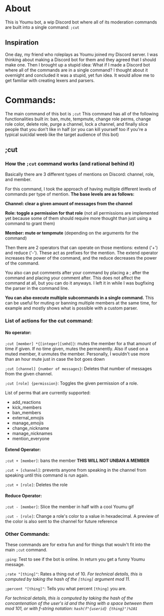 # About
This is Youmu bot, a wip Discord bot where all of its moderation commands are built into a single command: `;cut `

## Inspiration
One day, my friend who roleplays as Youmu joined my Discord server. I was thinking about making a Discord bot for them and they agreed that I should make one. Then I brought up a stupid idea: What if I made a Discord bot where all of the commands are in a single command? I thought about it overnight and concluded it was a stupid, yet fun idea. It would allow me to get familiar with creating lexers and parsers.

# Commands:

The main command of this bot is `;cut` This command has all of the following functionalities built in:  ban, mute, tempmute, change role perms, change role color, delete role, purge a channel, lock a channel, and finally slice people that you don't like in half (or you can kill yourself too if you're a typical suicidal weeb like the target audience of this bot)

## ;cut
### How the `;cut` command works (and rational behind it)
Basically there are 3 different types of mentions on Discord: channel, role, and member.

For this command, I took the approach of having multiple different levels of commands per type of mention. **The base levels are as follows:**

**Channel: clear a given amount of messages from the channel**

**Role: toggle a permission for that role** (not all permissions are implemented yet because some of them should require more thought than just using a command to grant them)

**Member: mute or tempmute** (depending on the arguments for the command)

Then there are 2 operators that can operate on those mentions: extend ('+') and reduce ('-'). These act as prefixes for the mention. The extend operator increases the power of the command, and the reduce decreases the power of the command.

You also can put comments after your command by placing a ; after the command and placing your comment after. This does not affect the command at all, but you can do it anyways.  I left it in while I was bugfixing the parser in the command line.

**You can also execute multiple subcommands in a single command.** This can be useful for muting or banning multiple members at the same time, for example and mostly shows what is possible with a custom parser.

### List of actions for the cut command:

#### No operator:

`;cut [member] *{[integer][smhd]}`: mutes the member for a that amount of time if given. If no time given, mutes the permanently. Also if used on a muted member, it unmutes the member. Personally, I wouldn't use more than an hour mute just in case the bot goes down

`;cut [channel] {number of messages}`: Deletes that number of messages from the given channel.

`;cut [role] {permission}`: Toggles the given permission of a role. 

List of perms that are currently supported:
- add_reactions
- kick_members
- ban_members
- external_emojis
- manage_emojis
- change_nickname
- manage_nicknames
- mention_everyone

#### Extend Operator:

`;cut + [member]`: bans the member **THIS WILL NOT UNBAN A MEMBER**

`;cut + [channel]`: prevents anyone from speaking in the channel from speaking until this command is run again.

`;cut + [role]`: Deletes the role

#### Reduce Operator:

`;cut - [member]`: Slice the member in half with a cool Youmu gif

`;cut - [role]`: Change a role's color to a value in hexadecimal. A preview of the color is also sent to the channel for future reference

### Other Commands: 

These commands are for extra fun and for things that wouln't fit into the main `;cut` command. 

`;ping`: Test to see if the bot is online. In return you get a funny Youmu message.

`;rate "[thing]"`: Rates a thing out of 10. *For technical details, this is computed by taking the hash of the `[thing]` argument mod 11.*

`;percent "[thing]"`: Tells you what percent `[thing]` you are. 

*For technical details, this is computed by taking the hash of the concantenation of the user's id and the thing with a space between them mod 101, or with f-string notation: `hash(f"{userid} {thing}")%101`* 




